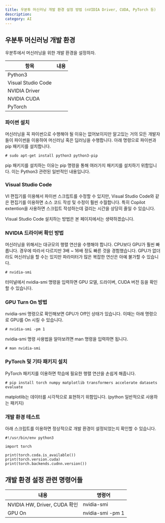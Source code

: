 ```yaml
---
title: 우분투 머신러닝 개발 환경 설정 방법 (nVIDIA Driver, CUDA, PyTorch 등)
description: 
category: AI
---
```



우분투 머신러닝 개발 환경
---


우분투에서 머신러닝을 위한 개발 환경을 설정하자. 


|항목|내용|
|---|---|
|Python3|   |
|Visual Studio Code|   |
|NVIDIA Driver|   |
|NVIDIA CUDA|   |
|PyTorch|   |

### 파이썬 설치

머신러닝을 꼭 파이썬으로 수행해야 될 이유는 없어보이지만 
알고있는 거의 모든 개발자들이 파이썬을 이용하여 머신러닝 혹은 딥러닝을 수행합니다. 
아래 명령으로 파이썬과 pip 패키지를 설치합니다. 

```
# sudo apt-get install python3 python3-pip
```

pip 패키지를 설치하는 이유는 pip 명령을 통해 여러가지 패키지를 설치하기 위함입니다. 
이는 Python3 관련된 일반적인 내용입니다. 

### Visual Studio Code

VI 편집기를 이용해서 파이썬 스크립트를 수정할 수 있지만, 
Visual Studio Code와 같은 편집기를 이용하면 소스 코드 작성 및 수정이 훨씬 수월합니다. 
특히 Copilot extention을 사용하면 스크립트 작성하는데 걸리는 시간을 상당히 줄일 수 있습니다. 

Visual Studio Code 설치하는 방법은 본 페이지에서는 생략하겠습니다. 

### NVIDIA 드라이버 확인 방법

머신러닝을 위해서는 대규모의 행렬 연산을 수행해야 합니다. 
CPU보다 GPU가 훨씬 빠릅니다. 
경우에 따라서 다르지만 3배 ~ 16배 정도 빠른 것을 경험했습니다. 
GPU가 없더라도 머신러닝을 할 수는 있지만 파라미터가 많은 복잡한 연산은 아예 불가할 수 있습니다.  

```
# nvidia-smi
```

터미널에서 nvidia-smi 명령을 입력하면 GPU 모델, 드라이버, CUDA 버전 등을 확인할 수 있습니다. 

### GPU Turn On 방법

nvidia-smi 명령으로 확인해보면 GPU가 Off인 상태가 있습니다.
이때는 아래 명령으로 GPU를 On 시킬 수 있습니다.

```
# nvidia-smi -pm 1
```

nvidia-smi 명령 사용법을 알아보려면 man 명령을 입력하면 됩니다.

```
# man nvidia-smi
```

### PyTorch 및 기타 패키지 설치
PyTorch 패키지를 이용하면 학습에 필요한 행렬 연산을 손쉽게 해줍니다. 

```
# pip install torch numpy matplotlib transformers accelerate datasets evaluate
```

matplotlib는 데이터를 시각적으로 표현하기 위함입니다. (python 일반적으로 사용하는 패키지)

### 개발 환경 테스트
아래 스크립트를 이용하면 정상적으로 개발 환경이 설정되었는지 확인할 수 있습니다.

```
#!/usr/bin/env python3

import torch

print(torch.coda.is_available())
print(torch.version.cuda)
print(torch.backends.cudnn.version())
```


개발 환경 설정 관련 명령어들
---

|내용|명령어|
|---|---|
|NVIDIA HW, Driver, CUDA 확인|nvidia-smi|
|GPU On|nvidia-smi -pm 1|